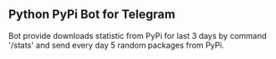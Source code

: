 ## Python PyPi Bot for Telegram 

Bot provide downloads statistic from PyPi for last 3 days by command '/stats' 
and send every day 5 random packages from PyPi.

